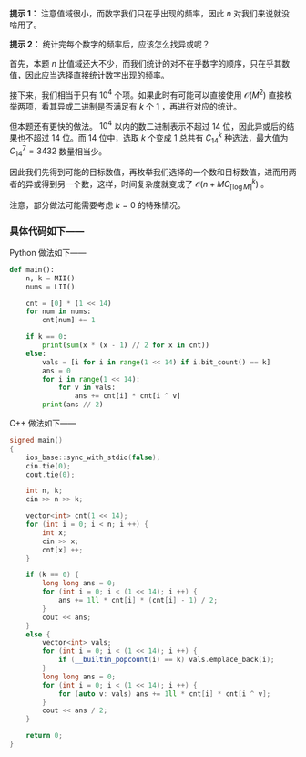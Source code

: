 **提示 1：** 注意值域很小，而数字我们只在乎出现的频率，因此 $n$ 对我们来说就没啥用了。

**提示 2：** 统计完每个数字的频率后，应该怎么找异或呢？

首先，本题 $n$ 比值域还大不少，而我们统计的对不在乎数字的顺序，只在乎其数值，因此应当选择直接统计数字出现的频率。

接下来，我们相当于只有 $10^4$ 个项。如果此时有可能可以直接使用 $\mathcal{O}(M^2)$ 直接枚举两项，看其异或二进制是否满足有 $k$ 个 $1$ ，再进行对应的统计。

但本题还有更快的做法。 $10^4$ 以内的数二进制表示不超过 $14$ 位，因此异或后的结果也不超过 $14$ 位。而 $14$ 位中，选取 $k$ 个变成 $1$ 总共有 $C_{14}^k$ 种选法，最大值为 $C_{14}^7=3432$ 数量相当少。

因此我们先得到可能的目标数值，再枚举我们选择的一个数和目标数值，进而用两者的异或得到另一个数，这样，时间复杂度就变成了 $\mathcal{O}(n+MC_{\lceil\log M\rceil}^{k})$ 。

注意，部分做法可能需要考虑 $k=0$ 的特殊情况。

### 具体代码如下——

Python 做法如下——

```Python []
def main():
    n, k = MII()
    nums = LII()

    cnt = [0] * (1 << 14)
    for num in nums:
        cnt[num] += 1

    if k == 0:
        print(sum(x * (x - 1) // 2 for x in cnt))
    else:
        vals = [i for i in range(1 << 14) if i.bit_count() == k]
        ans = 0
        for i in range(1 << 14):
            for v in vals:
                ans += cnt[i] * cnt[i ^ v]
        print(ans // 2)
```

C++ 做法如下——

```cpp []
signed main()
{
    ios_base::sync_with_stdio(false);
    cin.tie(0);
    cout.tie(0);

    int n, k;
    cin >> n >> k;

    vector<int> cnt(1 << 14);
    for (int i = 0; i < n; i ++) {
        int x;
        cin >> x;
        cnt[x] ++;
    }

    if (k == 0) {
        long long ans = 0;
        for (int i = 0; i < (1 << 14); i ++) {
            ans += 1ll * cnt[i] * (cnt[i] - 1) / 2;
        }
        cout << ans;
    }
    else {
        vector<int> vals;
        for (int i = 0; i < (1 << 14); i ++) {
            if (__builtin_popcount(i) == k) vals.emplace_back(i);
        }
        long long ans = 0;
        for (int i = 0; i < (1 << 14); i ++) {
            for (auto v: vals) ans += 1ll * cnt[i] * cnt[i ^ v];
        }
        cout << ans / 2;
    }

    return 0;
}
```
